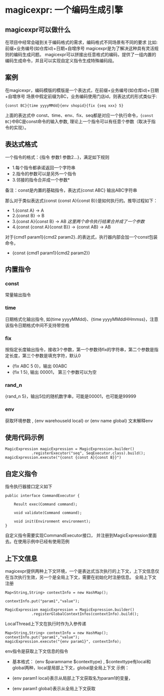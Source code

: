 # magicexpr: 一个编码生成引擎


## magicexpr可以做什么

在项目中经常会碰到关于编码格式的需求，编码格式不同场景有不同的要求
比如:前缀+业务编号(如仓库id)+日期+自增序号 
magicexpr是为了解决这种具有灵活规则的编码生成问题。
magicexpr可以拼接出任意格式的编码，提供了一组内置的编码生成命令，并且可以实现自定义指令生成特殊编码段。



## 案例
在magicexpr，编码模版的模版是一个表达式，在前缀+业务编号(如仓库id)+日期+自增序号 场景中假定前缀为BC，业务编码使用门店id，则表达式的形式类似于:
```
{const BC}{time yyyyMMdd}{env shopid}{fix {seq xxx} 5}
```
上面的表达式中 const、time、env、fix、seq都是对应一个执行命令，```{const BC}```中BC是const命令的输入参数,
理论上一个指令可以有任意个参数（取决于指令的实现）。



## 表达式格式 

一个指令的格式：{指令 参数1 参数2...}，满足如下规则
- 1.每个指令都承诺返回一个字符串
- 2.指令的参数可以是另外一个指令
- 3.邻接的指令合并成一个参数*

备注：const是内置的基础指令，表达式{const ABC} 输出ABC字符串

那么对于类似表达式{const {const A}{const B}}是如何执行的。推导过程如下：
- 1.{const A} -> A 
- 2.{const B} -> B
- 3.{const A}{const B} -> AB  *这里两个命令执行结果合并成了一个参数*
- 4.{const {const A}{const B}} -> {const AB} -> AB  

对于{cmd1 param1}{cmd2 param2}..的表达式，执行器内部会加一个const包装命令，
- {const {cmd1 param1}{cmd2 param2}}

## 内置指令

### const

常量输出指令

### time

日期格式化输出指令, 如{time yyyyMMdd}、{time yyyyMMddHHmmss}，注意该指令日期格式中间不支持带空格

### fix

按指定长度输出指令，接收3个参数，第一个参数待fix的字符串，第二个参数是指定长度，第三个参数是填充字符，默认0
- {fix ABC 5 0}，输出 00ABC
- {fix 1 5}, 输出 00001， 第三个参数可以为空

### rand_n

{rand_n 5}，输出5位的随机数字串，可能是00001，也可能是99999

### env
获取环境参数 , {env warehouseId local} or {env name global} 文末解释env



## 使用代码示例


```
MagicExpression magicExpression = MagicExpression.builder()
            .registerExecutor("seq", SeqExecutor.class).build();
magicExpression.execute("{const {const A}{const B}}")
```

## 自定义指令

指令执行器接口定义如下

```
public interface CommandExecutor {

    Result exec(Command command);

    void validate(Command command);

    void init(Environment environment);
}
```

自定义指令需要实现CommandExecutor接口， 并注册到MagicExpression里面去。在使用示例中已经有使用范例

## 上下文信息

magicexpr提供两种上下文环境，一个是表达式当次执行的上下文，上下文信息仅在当次执行生效，另一个是全局上下文，需要在初始化时注册信息。
全局上下文注册
```
Map<String,String> contextInfo = new HashMap();

contextInfo.put("param1","value");

MagicExpression magicExpression = MagicExpression.builder()
            .registerGlobalContextInfos(contextInfo).build();
```

LocalThread上下文在执行时作为入参传递

```
Map<String,String> contextInfo = new HashMap();
contextInfo.put("param1","value");
magicExpression.execute("{env param1}", contextInfo);
```


env指令是获取上下文信息的指令 
- 基本格式： {env $paramname $contexttype} , $contexttype有local和global两种，local是局部上下文，global是全局上下文
示例：

- {env param1 local}表示从局部上下文获取名为param1的变量， 
- {env param1 global}表示从全局上下文获取


